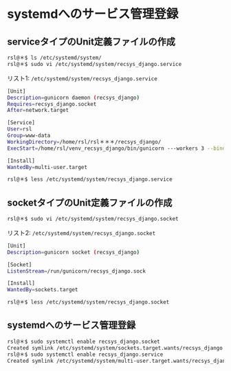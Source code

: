 # systemdへのサービス管理登録

## serviceタイプのUnit定義ファイルの作成
```bash
rsl@＊$ ls /etc/systemd/system/
rsl@＊$ sudo vi /etc/systemd/system/recsys_django.service
```

リスト1: `/etc/systemd/system/recsys_django.service`
```bash
[Unit]
Description=gunicorn daemon (recsys_django)
Requires=recsys_django.socket
After=network.target

[Service]
User=rsl
Group=www-data
WorkingDirectory=/home/rsl/rsl＊＊＊/recsys_django/
ExecStart=/home/rsl/venv_recsys_django/bin/gunicorn ---workers 3 --bind /run/gunicorn/recsys_django.sock recsys_django.wsgi:application

[Install]
WantedBy=multi-user.target
```

```bash
rsl@＊$ less /etc/systemd/system/recsys_django.service
```

## socketタイプのUnit定義ファイルの作成
```bash
rsl@＊$ sudo vi /etc/systemd/system/recsys_django.socket
```

リスト2: `/etc/systemd/system/recsys_django.socket`
```bash
[Unit]
Description=gunicorn socket (recsys_django)

[Socket]
ListenStream=/run/gunicorn/recsys_django.sock

[Install]
WantedBy=sockets.target
```

```bash
rsl@＊$ less /etc/systemd/system/recsys_django.socket
```

## systemdへのサービス管理登録

```bash
rsl@＊$ sudo systemctl enable recsys_django.socket
Created symlink /etc/systemd/system/sockets.target.wants/recsys_django.socket → /etc/systemd/system/recsys_django.socket.
rsl@＊$ sudo systemctl enable recsys_django.service
Created symlink /etc/systemd/system/multi-user.target.wants/recsys_django.service → /etc/systemd/system/recsys_django.service.
```


